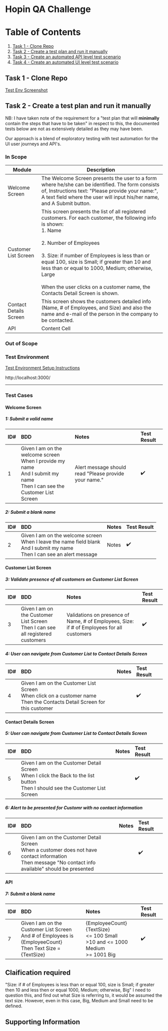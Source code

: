 # Hopin QA Challenge
# Table of Contents
1. [Task 1 - Clone Repo](https://github.com/DaleSDET/Hopin-QA-Challenge/blob/main/README.md#task-1---clone-repo)
2. [Task 2 - Create a test plan and run it manually](https://github.com/DaleSDET/Hopin-QA-Challenge/blob/main/README.md#task-2---create-a-test-plan-and-run-it-manually)
3. [Task 3 - Create an automated API level test scenario](#third-example)
4. [Task 4 - Create an automated UI level test scenario](#fourth-examplehttpwwwfourthexamplecom)

## Task 1 - Clone Repo

[Test Env Screenshot](https://github.com/DaleSDET/Hopin-QA-Challenge/blob/main/Screenshot%202021-01-27%20125703.jpg)

## Task 2 - Create a test plan and run it manually

NB: I have taken note of the requirement for a "test plan that will **minimally** contain the steps that have to be taken" in respect to this, the documented tests below are not as extensively detailed as they may have been.

Our approach is a blend of exploratory testing with test automation for the UI user journeys and API's.

### In Scope

| Module   | Description |
| ------------- | ------------- |
| Welcome Screen  | The Welcome Screen presents the user to a form where he/she can be identified. The form consists of, Instructions text: "Please provide your name:", A text field where the user will input his/her name, and A Submit button.|
| Customer List Screen | This screen presents the list of all registered customers. For each customer, the following info is shown: <BR>1. Name <BR><BR> 2. Number of Employees <BR><BR> 3. Size: if number of Employees is less than or equal 100, size is Small; if greater than 10 and less than or equal to 1000, Medium; otherwise, Large <BR><BR> When the user clicks on a customer name, the Contacts Detail Screen is shown.  |
| Contact Details Screen | This screen shows the customers detailed info (Name, # of Employees, and Size) and also the name and e-mail of the person in the company to be contacted. |
| API | Content Cell  |

### Out of Scope

### Test Environment
[Test Environment Setup Instructions](https://github.com/smcostareisHopin/Hopin-Exam-QE/blob/main/TestEnvironment.md)

http://localhost:3000/

___

### Test Cases
####  Welcome Screen
##### 1: Submit a valid name
| ID#  | BDD | Notes | Test Result |
| :------------- | :------------- | :------------- | :------------- |
| 1   | Given I am on the welcome screen <br/> When I provide my name <br/> And I submit my name <br/> Then I can see the Customer List Screen | Alert message should read "Please provide your name." | :heavy_check_mark: |

##### 2: Submit a blank name
| ID#  | BDD | Notes | Test Result |
| :------------- | :------------- | :------------- | :------------- |
| 2  | Given I am on the welcome screen <br/> When I leave the name field blank <br/> And I submit my name <br/> Then I can see an alert message | Notes | :heavy_check_mark: |

####  Customer List Screen
##### 3: Validate presence of all customers on Customer List Screen
| ID#  | BDD | Notes | Test Result |
| :------------- | :------------- | :------------- | :------------- |
| 3   | Given I am on the Customer List Screen <br/> Then I can see all registered customers | Validations on presence of Name, # of Employees, Size: if # of Employees for all customers | :heavy_check_mark: |

##### 4: User can navigate from Customer List to Contact Details Screen
| ID#  | BDD | Notes | Test Result |
| :------------- | :------------- | :------------- | :------------- |
| 4   | Given I am on the Customer List Screen <br/> When click on a customer name <br/> Then the Contacts Detail Screen for this customer |  | :heavy_check_mark: |

####  Contact Details Screen
##### 5: User can navigate from Customer List to Contact Details Screen
| ID#  | BDD | Notes | Test Result |
| :------------- | :------------- | :------------- | :------------- |
| 5   | Given I am on the Customer Detail Screen <br/> When I click the Back to the list button <br/> Then I should see the Customer List Screen |  | :heavy_check_mark: |

##### 6: Alert to be presented for Customr with no contact information
| ID#  | BDD | Notes | Test Result |
| :------------- | :------------- | :------------- | :------------- |
| 6   | Given I am on the Customer Detail Screen <br/> When a customer does not have contact information <br/> Then message "No contact info available" should be presented |  | :heavy_check_mark: |

####  API
##### 7: Submit a blank name
| ID#  | BDD | Notes | Test Result |
| :------------- | :------------- | :------------- | :------------- |
| 7  | Given I am on the Customer List Screen <br/> And # of Employees is {EmployeeCount} <br/> Then Text Size = {TextSize} | {EmployeeCount}  {TextSize} <br/> <= 100      Small <br/>  >10 and <= 1000   Medium <br/>  >= 1001      Big | :heavy_check_mark: |



## Claification required

"Size: if # of Employees is less than or equal 100, size is Small; if greater then 10 and less then or equal 1000, Medium; otherwise, Big"
 I need to question this, and find out what Size is referring to, it would be assumed the text size. However, even in this case, Big, Medium and Small need to be defined.
 
## Supporting Information
